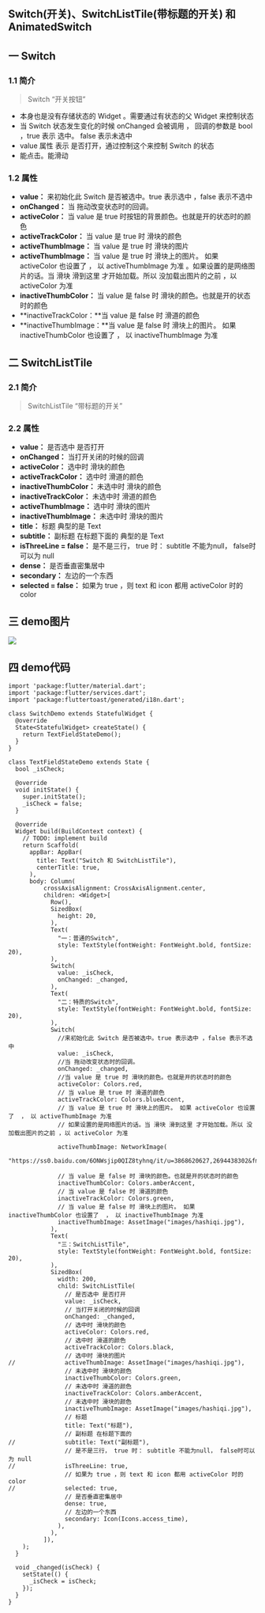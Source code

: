 ## Switch(开关)、SwitchListTile(带标题的开关) 和 AnimatedSwitch
## 一 Switch
### 1.1 **简介**
> Switch “开关按钮”
- 本身也是没有存储状态的 Widget 。需要通过有状态的父 Widget 来控制状态
- 当 Switch 状态发生变化的时候 onChanged 会被调用 ， 回调的参数是 bool ，true 表示 选中。 false 表示未选中
- value 属性 表示 是否打开，通过控制这个来控制 Switch 的状态
- 能点击。能滑动


### 1.2 **属性**
 - **value：** 来初始化此 Switch 是否被选中。true 表示选中 ，false 表示不选中
 - **onChanged：** 当 拖动改变状态时的回调。
 - **activeColor：** 当 value 是 true 时按钮的背景颜色。也就是开的状态时的颜色
 - **activeTrackColor：** 当 value 是 true 时 滑块的颜色
 - **activeThumbImage：** 当 value 是 true 时 滑块的图片
 - **activeThumbImage：** 当 value 是 true 时 滑块上的图片。 如果 activeColor 也设置了  ， 以 activeThumbImage 为准
                                        。如果设置的是网络图片的话。当 滑块 滑到这里 才开始加载。所以 没加载出图片的之前 ，以 activeColor 为准
 - **inactiveThumbColor：** 当 value 是 false 时 滑块的颜色。也就是开的状态时的颜色                                 
 - **inactiveTrackColor：**当 value 是 false 时 滑道的颜色
 - **inactiveThumbImage：**当 value 是 false 时 滑块上的图片。 如果 inactiveThumbColor 也设置了  ， 以 inactiveThumbImage 为准
 
## 二 SwitchListTile

### 2.1 **简介**

> SwitchListTile “带标题的开关”

### 2.2 **属性**
- **value：** 是否选中 是否打开
- **onChanged：** 当打开关闭的时候的回调
- **activeColor：** 选中时 滑块的颜色
- **activeTrackColor：** 选中时 滑道的颜色
- **inactiveThumbColor：**  未选中时 滑块的颜色
- **inactiveTrackColor：** 未选中时 滑道的颜色
- **activeThumbImage：** 选中时 滑块的图片
- **inactiveThumbImage：** 未选中时 滑块的图片
- **title：** 标题 典型的是 Text
- **subtitle：** 副标题 在标题下面的 典型的是 Text
- **isThreeLine = false：**  是不是三行， true 时： subtitle 不能为null， false时可以为 null
- **dense：** 是否垂直密集居中
- **secondary：** 左边的一个东西
- **selected = false：** 如果为 true ，则 text 和 icon 都用 activeColor 时的color
## 三 demo图片
![](https://user-gold-cdn.xitu.io/2019/5/21/16ada73ba178d52d?w=320&h=640&f=gif&s=370041)
## 四 demo代码
```
import 'package:flutter/material.dart';
import 'package:flutter/services.dart';
import 'package:fluttertoast/generated/i18n.dart';

class SwitchDemo extends StatefulWidget {
  @override
  State<StatefulWidget> createState() {
    return TextFieldStateDemo();
  }
}

class TextFieldStateDemo extends State {
  bool _isCheck;

  @override
  void initState() {
    super.initState();
    _isCheck = false;
  }

  @override
  Widget build(BuildContext context) {
    // TODO: implement build
    return Scaffold(
      appBar: AppBar(
        title: Text("Switch 和 SwitchListTile"),
        centerTitle: true,
      ),
      body: Column(
          crossAxisAlignment: CrossAxisAlignment.center,
          children: <Widget>[
            Row(),
            SizedBox(
              height: 20,
            ),
            Text(
              "一：普通的Switch",
              style: TextStyle(fontWeight: FontWeight.bold, fontSize: 20),
            ),
            Switch(
              value: _isCheck,
              onChanged: _changed,
            ),
            Text(
              "二：特质的Switch",
              style: TextStyle(fontWeight: FontWeight.bold, fontSize: 20),
            ),
            Switch(
              //来初始化此 Switch 是否被选中。true 表示选中 ，false 表示不选中
              value: _isCheck,
              //当 拖动改变状态时的回调。
              onChanged: _changed,
              //当 value 是 true 时 滑块的颜色。也就是开的状态时的颜色
              activeColor: Colors.red,
              // 当 value 是 true 时 滑道的颜色
              activeTrackColor: Colors.blueAccent,
              // 当 value 是 true 时 滑块上的图片。 如果 activeColor 也设置了  ， 以 activeThumbImage 为准
              // 如果设置的是网络图片的话。当 滑块 滑到这里 才开始加载。所以 没加载出图片的之前 ，以 activeColor 为准

              activeThumbImage: NetworkImage(
                  "https://ss0.baidu.com/6ONWsjip0QIZ8tyhnq/it/u=3868620627,2694438302&fm=58"),

              // 当 value 是 false 时 滑块的颜色。也就是开的状态时的颜色
              inactiveThumbColor: Colors.amberAccent,
              // 当 value 是 false 时 滑道的颜色
              inactiveTrackColor: Colors.green,
              // 当 value 是 false 时 滑块上的图片。 如果 inactiveThumbColor 也设置了  ， 以 inactiveThumbImage 为准
              inactiveThumbImage: AssetImage("images/hashiqi.jpg"),
            ),
            Text(
              "三：SwitchListTile",
              style: TextStyle(fontWeight: FontWeight.bold, fontSize: 20),
            ),
            SizedBox(
              width: 200,
              child: SwitchListTile(
                // 是否选中 是否打开
                value: _isCheck,
                // 当打开关闭的时候的回调
                onChanged: _changed,
                // 选中时 滑块的颜色
                activeColor: Colors.red,
                // 选中时 滑道的颜色
                activeTrackColor: Colors.black,
                // 选中时 滑块的图片
//              activeThumbImage: AssetImage("images/hashiqi.jpg"),
                // 未选中时 滑块的颜色
                inactiveThumbColor: Colors.green,
                // 未选中时 滑道的颜色
                inactiveTrackColor: Colors.amberAccent,
                // 未选中时 滑块的颜色
                inactiveThumbImage: AssetImage("images/hashiqi.jpg"),
                // 标题
                title: Text("标题"),
                // 副标题 在标题下面的
//              subtitle: Text("副标题"),
                // 是不是三行， true 时： subtitle 不能为null， false时可以为 null
//              isThreeLine: true,
                // 如果为 true ，则 text 和 icon 都用 activeColor 时的color
//              selected: true,
                // 是否垂直密集居中
                dense: true,
                // 左边的一个东西
                secondary: Icon(Icons.access_time),
              ),
            ),
          ]),
    );
  }

  void _changed(isCheck) {
    setState(() {
      _isCheck = isCheck;
    });
  }
}

```